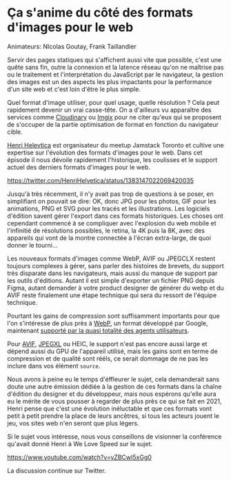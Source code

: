 # Ça s'anime du côté des formats d'images pour le web

Animateurs: NIcolas Goutay, Frank Taillandier

Servir des pages statiques qui s'affichent aussi vite que possible, c'est une quête sans fin, outre la connexion et la latence réseau qu'on ne maîtrise pas ou le traitement et l'interprétation du JavaScript par le navigateur, la gestion des images est un des aspects les plus impactants pour la performance d'un site web et c'est loin d'être le plus simple. 

Quel format d'image utiliser, pour quel usage, quelle résolution ? Cela peut rapidement devenir un vrai casse-tête. On a d'ailleurs vu apparaître des services comme [Cloudinary](https://cloudinary.com) ou [Imgix](https://www.imgix.com) pour ne citer qu'eux qui se proposent de s'occuper de la partie optimisation de format en fonction du navigateur cible.

[Henri Helevtica](https://twitter.com/HenriHelvetica) est organisateur du meetup Jamstack Toronto et cultive une expertise sur l'évolution des formats d'images pour le web. Dans cet épisode il nous dévoile rapidement l'historique, les coulisses et le support actuel des derniers formats d'images pour le web.

https://twitter.com/HenriHelvetica/status/1383147022069420035

Jusqu'à très récemment, il n'y avait pas trop de questions à se poser, en simplifiant on pouvait se dire: OK, donc JPG pour les photos, GIF pour les animations, PNG et SVG pour les tracés et les illustrations.  Les logiciels d'édition savent gérer l'export dans ces formats historiques. Les choses ont cependant commencé à se compliquer avec l'explosion du web mobile et l'infinitié de résolutions possibles, le retina, la 4K puis la 8K, avec des appareils qui vont de la montre connectée à l'écran extra-large, de quoi donner le tourni...

Les nouveaux formats d'images comme WebP, AVIF ou JPEGCLX restent toujours complexes à gérer, sans parler des histoires de brevets, du support très disparate dans les navigateurs, mais aussi du manque de support par les outils d'éditions. Autant il est simple d'exporter un fichier PNG depuis Figma, autant demander à votre product designer de générer du webp et du AVIF reste finalement une étape technique qui sera du ressort de l'équipe technique.

Pourtant les gains de compression sont suffisamment importants pour que l'on s'intéresse de plus près à [WebP](https://developers.google.com/speed/webp/), un format développé par Google, maintenant [supporté par la quasi totalité des agents utilisateurs](https://caniuse.com/webp).

Pour [AVIF](https://jakearchibald.com/2020/avif-has-landed/), [JPEGXL](https://cloudinary.com/blog/how_jpeg_xl_compares_to_other_image_codecs) ou HEIC, le support n'est pas encore aussi large et dépend aussi du GPU de l'appareil utilisé, mais les gains sont en terme de compression et de qualité sont rééls, ce serait dommage de ne pas les inclure dans vos élément `source`.

Nous avons à peine eu le temps d'éffleurer le sujet, cela demanderait sans doute une autre émission dédiée à la gestion de ces formats dans la chaîne d'édition du designer et du développeur, mais nous espérons qu'elle aura eu le mérite de vous pousser à regarder de plus près ce qui se fait en 2021, Henri pense que c'est une évolution inéluctable et que ces formats vont petit à petit prendre la place de leurs ancêtres, si tous les acteurs jouent le jeu, vos sites web n'en seront que plus légers.

Si le sujet vous intéresse, nous vous conseillons de visionner la conférence qu'avait donné Henri à We Love Speed sur le sujet.

https://www.youtube.com/watch?v=yZBCwI5xGg0

La discussion continue sur Twitter.


